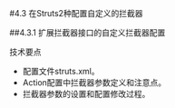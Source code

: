 #4.3 在Struts2种配置自定义的拦截器

##4.3.1 扩展拦截器接口的自定义拦截器配置

技术要点

* 配置文件struts.xml。
* Action配置中拦截器参数定义和注意点。	
* 拦截器参数的设置和配置修改过程。
	